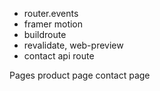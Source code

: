 - router.events
- framer motion
- buildroute
- revalidate, web-preview
- contact api route

Pages
product page
contact page
